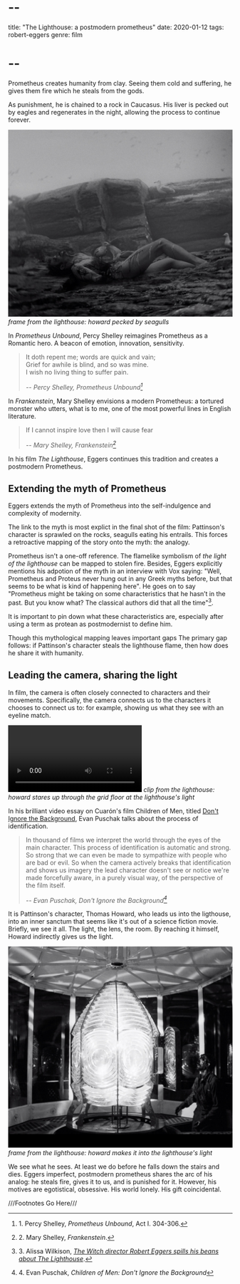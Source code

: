 # --
title: "The Lighthouse: a postmodern prometheus"
date: 2020-01-12
tags: robert-eggers
genre: film
# --

Prometheus creates humanity from clay. Seeing them cold and suffering, he gives them fire which he steals from the gods. 

As punishment, he is chained to a rock in Caucasus. His liver is pecked out by eagles and regenerates in the night, allowing the process to continue forever.

![the lighthouse](/static/img/post-images/the-lighthouse/the-lighthouse-1.jpg)
*frame from the lighthouse: howard pecked by seagulls*

In *Prometheus Unbound*, Percy Shelley reimagines Prometheus as a Romantic hero. A beacon of emotion, innovation, sensitivity.

> It doth repent me; words are quick and vain;  
> Grief for awhile is blind, and so was mine.  
> I wish no living thing to suffer pain.  
>  
> <cite> -- Percy Shelley, Prometheus Unbound[^1]</cite>

In *Frankenstein*, Mary Shelley envisions a modern Prometheus: a tortured monster who utters, what is to me, one of the most powerful lines in English literature.

> If I cannot inspire love then I will cause fear
>  
> <cite> -- Mary Shelley, Frankenstein[^2]</cite>

In his film *The Lighthouse*, Eggers continues this tradition and creates a postmodern Prometheus.

## Extending the myth of Prometheus

Eggers extends the myth of Prometheus into the self-indulgence and complexity of modernity.

The link to the myth is most explict in the final shot of the film: Pattinson's character is sprawled on the rocks, seagulls eating his entrails. This forces a retroactive mapping of the story onto the myth: the analogy.

Prometheus isn't a one-off reference. The flamelike symbolism of *the light of the lighthouse* can be mapped to stolen fire. Besides, Eggers explicitly mentions his adpotion of the myth in an interview with Vox saying: "Well, Prometheus and Proteus never hung out in any Greek myths before, but that seems to be what is kind of happening here". He goes on to say "Prometheus might be taking on some characteristics that he hasn’t in the past. But you know what? The classical authors did that all the time"[^3].

It is important to pin down what these characteristics are, especially after using a term as protean as postmodernist to define him.

Though this mythological mapping leaves important gaps
The primary gap follows: if Pattinson's character steals the lighthouse flame, then how does he share it with humanity.

## Leading the camera, sharing the light

In film, the camera is often closely connected to characters and their movements. Specifically, the camera connects us to the characters it chooses to connect us to: for example, showing us what they see with an eyeline match.  

<p>
<video controls>
    <source src="{{ url_for('static', filename='vid/post-videos/the-lighthouse/the-lighthouse.mp4')}}"
            type="video/mp4">
    Sorry, your browser doesn't support embedded videos.
</video>
<em>clip from the lighthouse: howard stares up through the grid  floor at the lighthouse's light</em>
</p>

In his brilliant video essay on Cuarón's film Children of Men, titled [Don't Ignore the Background](https://www.youtube.com/watch?v=-woNlmVcdjc&has_verified=1), Evan Puschak talks about the process of identification.

> In thousand of films we interpret the world through the eyes of the main character. This process of identification is automatic and strong. So strong that we can even be made to sympathize with people who are bad or evil. So when the camera actively breaks that identification and shows us imagery the lead character doesn't see or notice we're made forcefully aware, in a purely visual way, of the perspective of the film itself.
> 
><cite> -- Evan Puschak, Don't Ignore the Background[^4]</cite>

It is Pattinson's character, Thomas Howard, who leads us into the ligthouse, into an inner sanctum that seems like it's out of a science fiction movie. Briefly, we see it all. The light, the lens, the room. By reaching it himself, Howard indirectly gives us the light.

![the lighthouse](/static/img/post-images/the-lighthouse/the-lighthouse-2.jpg)
*frame from the lighthouse: howard makes it into the lighthouse's light*

We see what he sees. At least we do before he falls down the stairs and dies. Eggers imperfect, postmodern prometheus shares the arc of his analog: he steals fire, gives it to us, and is punished for it. However, his motives are egotistical, obsessive. His world lonely. His gift coincidental.

///Footnotes Go Here///
[^1]: 1\. Percy Shelley, *Prometheus Unbound*, Act I. 304-306.
[^2]: 2\. Mary Shelley, *Frankenstein*.
[^3]: 3\. Alissa Wilkison, [*The Witch director Robert Eggers spills his beans about The Lighthouse*](https://www.vox.com/culture/2019/10/15/20914097/robert-eggers-lighthouse-interview-witch).
[^4]: 4\. Evan Puschak, *Children of Men: Don't Ignore the Background*
